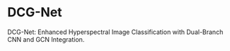 # DCG-Net
DCG-Net: Enhanced Hyperspectral Image Classification with Dual-Branch CNN and GCN Integration.

